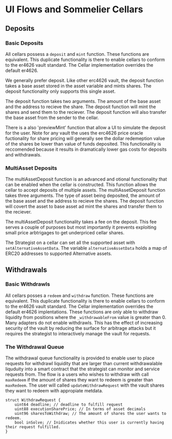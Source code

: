 # UI Flows and Sommelier Cellars


## Deposits

### Basic Deposits
All cellars possess a `deposit` and `mint` function. These functions are equivalent. This duplicate functionality is there to enable cellars to conform to the er4626 vault standard. The Cellar implementation overrides the default er4626.

We generally prefer deposit. Like other erc4626 vault, the deposit function takes a base asset stored in the asset variable and mints shares. The deposit functionality only supports this single asset.

The deposit function takes two arguments. The amount of the base asset and the address to recieve the share. The deposit function will mint the shares and send them to the reciever. The deposit function will also transfer the base asset from the sender to the cellar.

There is a also 'previewMint' function that allow a UI to simulate the deposit for the user. Note for any vault the uses the erc4626 price oracle fuctionality for share pricing will generally see the dollar redemeption value of the shares be lower than value of funds deposited. This functionality is reccomended because it results in dramatically lower gas costs for deposits and withdrawals.

### MultiAsset Deposits

The multiAssetDeposit function is an advanced and otional functionality that can be enabled when the cellar is constructed. This function allows the cellar to accept deposits of multiple assets. The multiAssetDeposit function takes three arguments. The type of asset being deposited, the amount of the base asset and the address to recieve the shares. The deposit function will covert the asset to base asset ad mint the shares and transfer them to the reciever.

The multiAssetDeposit functionality takes a fee on the deposit. This fee serves a couple of purposes but most importantly it prevents exploiting small price arbtrigages to get underpriced cellar shares.

The Strategist on a cellar can set all the supported asset with `setAlternativeAssetData`. The variable `alternativeAssetData` holds a map of ERC20 addresses to supported Alternative assets.

## Withdrawals

### Basic Withdrawls
All cellars posses a `redeem` and `withdraw` function. These functions are equivalent. This duplicate functionality is there to enable cellars to conform to the er4626 vault standard. The Cellar implementation overrides the default er4626 implentations. These functions are only able to withdraw liquidity from positions where the `_withdrawableFrom` value is greater than 0. Many adapters do not enable withdrawls. This has the effect of increasing security of the vault by reducing the surface for arbitrage attacks but it requires the strategist to interactively manage the vault for requests.

### The Withdrawal Queue

The withdrawal queue functionality is provided to enable user to place requests for withdrawl liquidity that are larger than current withdrawalable liquduity into a smart contract that the strategist can monitor and service requests from. The flow is a users who wishes to withdraw with call `maxRedeem` if the amount of shares they want to redeem is greater than `maxRedeem`. The user will called `updateWithdrawRequest` with the vault shares they want to redeem with appropiate metdata.

```solidity
struct WithdrawRequest {
    uint64 deadline; // deadline to fulfill request
    uint88 executionSharePrice; // In terms of asset decimals
    uint96 sharesToWithdraw; // The amount of shares the user wants to redeem.
    bool inSolve; // Inidicates whether this user is currently having their request fulfilled.
}
```
